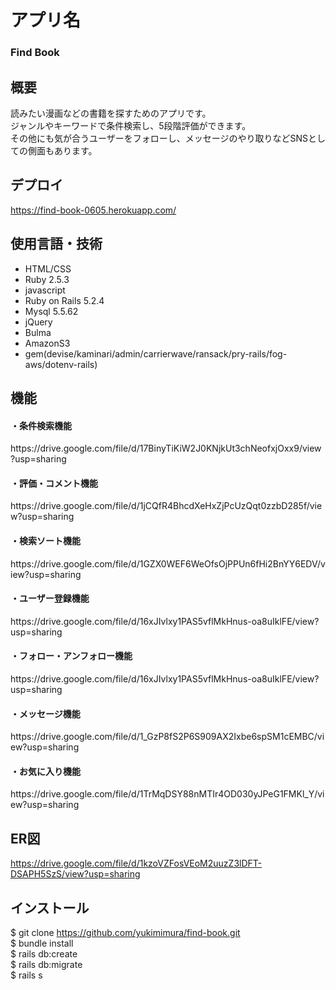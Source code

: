 # アプリ名　
### Find Book

## 概要
読みたい漫画などの書籍を探すためのアプリです。<br>
ジャンルやキーワードで条件検索し、5段階評価ができます。<br>
その他にも気が合うユーザーをフォローし、メッセージのやり取りなどSNSとしての側面もあります。

## デプロイ
https://find-book-0605.herokuapp.com/

## 使用言語・技術
* HTML/CSS
* Ruby 2.5.3
* javascript
* Ruby on Rails 5.2.4
* Mysql 5.5.62
* jQuery
* Bulma
* AmazonS3
* gem(devise/kaminari/admin/carrierwave/ransack/pry-rails/fog-aws/dotenv-rails)

## 機能
<h4> ・条件検索機能 </h4>
https://drive.google.com/file/d/17BinyTiKiW2J0KNjkUt3chNeofxjOxx9/view?usp=sharing
<h4> ・評価・コメント機能 </h4>
https://drive.google.com/file/d/1jCQfR4BhcdXeHxZjPcUzQqt0zzbD285f/view?usp=sharing
<h4> ・検索ソート機能 </h4>
https://drive.google.com/file/d/1GZX0WEF6WeOfsOjPPUn6fHi2BnYY6EDV/view?usp=sharing
<h4> ・ユーザー登録機能 </h4>
https://drive.google.com/file/d/16xJIvlxy1PAS5vflMkHnus-oa8uIklFE/view?usp=sharing
<h4> ・フォロー・アンフォロー機能 </h4>
https://drive.google.com/file/d/16xJIvlxy1PAS5vflMkHnus-oa8uIklFE/view?usp=sharing
<h4> ・メッセージ機能 </h4>
https://drive.google.com/file/d/1_GzP8fS2P6S909AX2Ixbe6spSM1cEMBC/view?usp=sharing
<h4> ・お気に入り機能 </h4>
https://drive.google.com/file/d/1TrMqDSY88nMTIr4OD030yJPeG1FMKl_Y/view?usp=sharing

## ER図
https://drive.google.com/file/d/1kzoVZFosVEoM2uuzZ3lDFT-DSAPH5SzS/view?usp=sharing

## インストール
$ git clone https://github.com/yukimimura/find-book.git<br>
$ bundle install<br>
$ rails db:create<br>
$ rails db:migrate<br>
$ rails s
